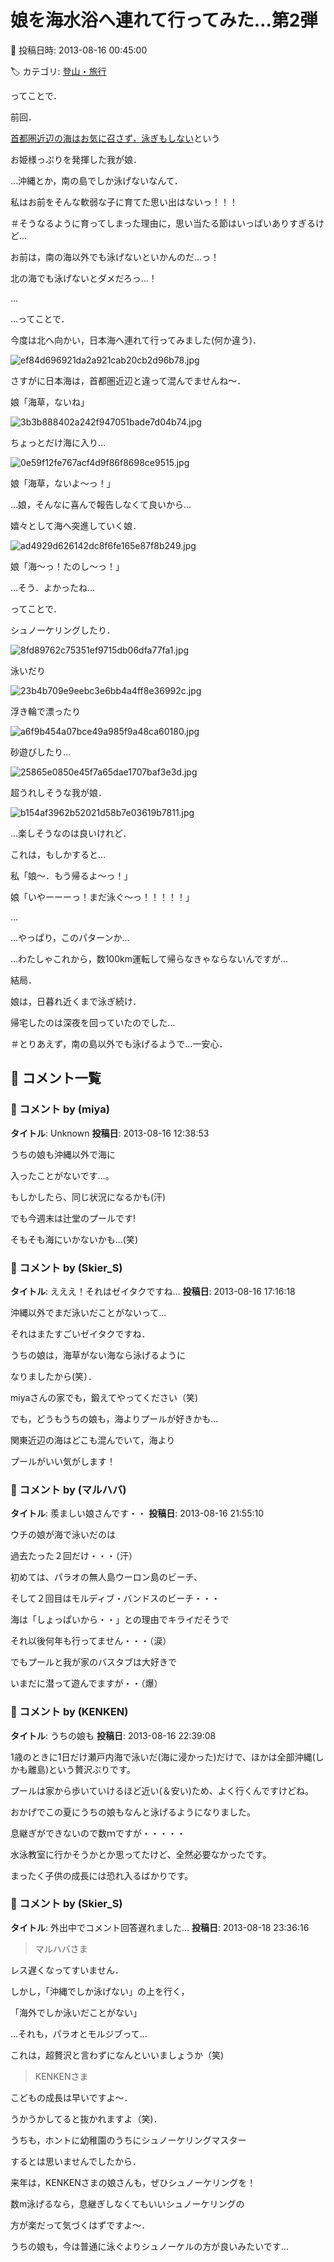 # 娘を海水浴へ連れて行ってみた…第2弾

📅 投稿日時: 2013-08-16 00:45:00

🏷️ カテゴリ: [登山・旅行](c1d637a11a25b457ac978d197adbdafc5.md)

ってことで．


前回．


[首都圏近辺の海はお気に召さず，泳ぎもしない](e14b5d8191b559a1b0ccdb593c171560f.md)という


お姫様っぷりを発揮した我が娘．





…沖縄とか，南の島でしか泳げないなんて．


私はお前をそんな軟弱な子に育てた思い出はないっ！！！


＃そうなるように育ってしまった理由に，思い当たる節はいっぱいありすぎるけど…





お前は，南の海以外でも泳げないといかんのだ…っ！


北の海でも泳げないとダメだろっ…！


…


…ってことで．


今度は北へ向かい，日本海へ連れて行ってみました(何か違う)．







![ef84d696921da2a921cab20cb2d96b78.jpg](images/ef84d696921da2a921cab20cb2d96b78.jpg)




さすがに日本海は，首都圏近辺と違って混んでませんね～．





娘「海草，ないね」




![3b3b888402a242f947051bade7d04b74.jpg](images/3b3b888402a242f947051bade7d04b74.jpg)




ちょっとだけ海に入り…




![0e59f12fe767acf4d9f86f8698ce9515.jpg](images/0e59f12fe767acf4d9f86f8698ce9515.jpg)




娘「海草，ないよ～っ！」


…娘，そんなに喜んで報告しなくて良いから…





嬉々として海へ突進していく娘．




![ad4929d626142dc8f6fe165e87f8b249.jpg](images/ad4929d626142dc8f6fe165e87f8b249.jpg)




娘「海～っ！たのし～っ！」


…そう．よかったね…





ってことで．


シュノーケリングしたり．




![8fd89762c75351ef9715db06dfa77fa1.jpg](images/8fd89762c75351ef9715db06dfa77fa1.jpg)




泳いだり




![23b4b709e9eebc3e6bb4a4ff8e36992c.jpg](images/23b4b709e9eebc3e6bb4a4ff8e36992c.jpg)




浮き輪で漂ったり




![a6f9b454a07bce49a985f9a48ca60180.jpg](images/a6f9b454a07bce49a985f9a48ca60180.jpg)




砂遊びしたり…




![25865e0850e45f7a65dae1707baf3e3d.jpg](images/25865e0850e45f7a65dae1707baf3e3d.jpg)




超うれしそうな我が娘．




![b154af3962b52021d58b7e03619b7811.jpg](images/b154af3962b52021d58b7e03619b7811.jpg)







…楽しそうなのは良いけれど．


これは，もしかすると…





私「娘～．もう帰るよ～っ！」


娘「いやーーーっ！まだ泳ぐ～っ！！！！！」





…


…やっぱり，このパターンか…


…わたしゃこれから，数100km運転して帰らなきゃならないんですが…





結局．


娘は，日暮れ近くまで泳ぎ続け．





帰宅したのは深夜を回っていたのでした…





＃とりあえず，南の島以外でも泳げるようで…一安心．

## 💬 コメント一覧

### 💬 コメント by (miya)
**タイトル**: Unknown
**投稿日**: 2013-08-16 12:38:53

うちの娘も沖縄以外で海に

入ったことがないです…。



もしかしたら、同じ状況になるかも(汗)



でも今週末は辻堂のプールです!

そもそも海にいかないかも…(笑)

### 💬 コメント by (Skier_S)
**タイトル**: えええ！それはゼイタクですね…
**投稿日**: 2013-08-16 17:16:18

沖縄以外でまだ泳いだことがないって…

それはまたすごいゼイタクですね．



うちの娘は，海草がない海なら泳げるように

なりましたから(笑）．

miyaさんの家でも，鍛えてやってください（笑)



でも，どうもうちの娘も，海よりプールが好きかも…



関東近辺の海はどこも混んでいて，海より

プールがいい気がします！

### 💬 コメント by (マルハバ)
**タイトル**: 羨ましい娘さんです・・
**投稿日**: 2013-08-16 21:55:10

ウチの娘が海で泳いだのは

過去たった２回だけ・・・（汗）



初めては、パラオの無人島ウーロン島のビーチ、

そして２回目はモルディブ・バンドスのビーチ・・・



海は「しょっぱいから・・」との理由でキライだそうで

それ以後何年も行ってません・・・（涙）



でもプールと我が家のバスタブは大好きで

いまだに潜って遊んでますが・・（爆）

### 💬 コメント by (KENKEN)
**タイトル**: うちの娘も
**投稿日**: 2013-08-16 22:39:08

1歳のときに1日だけ瀬戸内海で泳いだ(海に浸かった)だけで、ほかは全部沖縄(しかも離島)という贅沢ぶりです。

プールは家から歩いていけるほど近い(＆安い)ため、よく行くんですけどね。



おかげでこの夏にうちの娘もなんと泳げるようになりました。

息継ぎができないので数ｍですが・・・・・



水泳教室に行かそうかとか思ってたけど、全然必要なかったです。



まったく子供の成長には恐れ入るばかりです。

### 💬 コメント by (Skier_S)
**タイトル**: 外出中でコメント回答遅れました…
**投稿日**: 2013-08-18 23:36:16

>マルハバさま

レス遅くなってすいません．

しかし，「沖縄でしか泳げない」の上を行く，

「海外でしか泳いだことがない」

…それも，パラオとモルジブって…

これは，超贅沢と言わずになんといいましょうか（笑)



>KENKENさま

こどもの成長は早いですよ～．

うかうかしてると抜かれますよ（笑)．

うちも，ホントに幼稚園のうちにシュノーケリングマスター

するとは思いませんでしたから．

来年は，KENKENさまの娘さんも，ぜひシュノーケリングを！

数m泳げるなら，息継ぎしなくてもいいシュノーケリングの

方が楽だって気づくはずですよ～．

うちの娘も，今は普通に泳ぐよりシュノーケルの方が良いみたいです…

